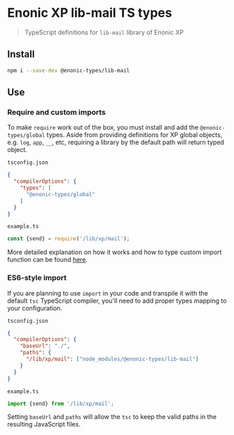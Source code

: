 # Enonic XP lib-mail TS types

> TypeScript definitions for `lib-mail` library of Enonic XP

## Install

```bash
npm i --save-dev @enonic-types/lib-mail
```

## Use

### Require and custom imports

To make `require` work out of the box, you must install and add the `@enonic-types/global` types. Aside from providing definitions for XP
global objects, e.g. `log`, `app`, `__`, etc, requiring a library by the default path will return typed object.

`tsconfig.json`

```json
{
  "compilerOptions": {
    "types": [
      "@enonic-types/global"
    ]
  }
}
```

`example.ts`

```ts
const {send} = require('/lib/xp/mail');
```

More detailed explanation on how it works and how to type custom import function can be
found [here](https://developer.enonic.com/docs/xp/stable/api).

### ES6-style import

If you are planning to use `import` in your code and transpile it with the default `tsc` TypeScript compiler, you'll need to add proper
types mapping to your configuration.

`tsconfig.json`

```json
{
  "compilerOptions": {
    "baseUrl": "./",
    "paths": {
      "/lib/xp/mail": ["node_modules/@enonic-types/lib-mail"]
    }
  }
}
```

`example.ts`

```ts
import {send} from '/lib/xp/mail';
```

Setting `baseUrl` and `paths` will allow the `tsc` to keep the valid paths in the resulting JavaScript files.
